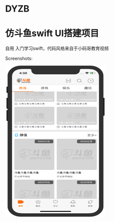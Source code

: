 # DYZB
仿斗鱼swift UI搭建项目
==============
自用 入门学习swift，代码风格来自于小码哥教育视频

Screenshots:

<img src="https://github.com/FuckUmei/DYZB/blob/master/%E6%88%AA%E5%B1%8F.png" height="480" width="320">&nbsp;&nbsp;
